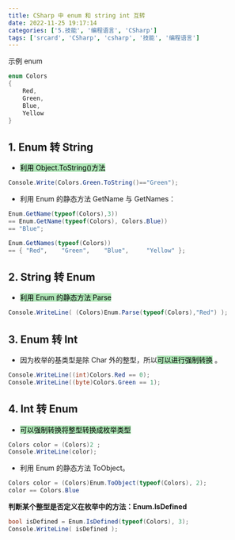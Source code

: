```yaml
---
title: CSharp 中 enum 和 string int 互转
date: 2022-11-25 19:17:14
categories: ['5.技能', '编程语言', 'CSharp']
tags: ['srcard', 'CSharp', 'csharp', '技能', '编程语言']
---
```


示例 enum
```cs
enum Colors  
{
    Red,
    Green,
    Blue,
    Yellow
}
```
  
  
## 1. Enum 转 String

  
- <mark style="background: #83d98fA6;">利用 Object.ToString()方法</mark> 
  
```cs
Console.Write(Colors.Green.ToString()=="Green");
```
<!--SR:!2026-10-15,868,250-->

- 利用 Enum 的静态方法 GetName 与 GetNames：

```C#
Enum.GetName(typeof(Colors),3))
== Enum.GetName(typeof(Colors), Colors.Blue))
== "Blue";

Enum.GetNames(typeof(Colors))
== { "Red",    "Green",    "Blue",     "Yellow" };
```
  
  
## 2. String 转 Enum

  
- <mark style="background: #83d98fA6;">利用 Enum 的静态方法 Parse</mark> 
  
```cs
Console.WriteLine( (Colors)Enum.Parse(typeof(Colors),"Red") );
```
<!--SR:!2024-12-15,458,250-->
  
  
## 3. Enum 转 Int

  
- 因为枚举的基类型是除 Char 外的整型，所以<mark style="background: #83d98fA6;">可以进行强制转换</mark> 。
   
```cs
Console.WriteLine((int)Colors.Red == 0);
Console.WriteLine((byte)Colors.Green == 1);
```
<!--SR:!2024-12-27,466,250-->
  
  
## 4. Int 转 Enum

  
- <mark style="background: #83d98fA6;">可以强制转换将整型转换成枚举类型</mark> 
    
```cs
Colors color = (Colors)2 ;
Console.WriteLine(color);
```
<!--SR:!2024-09-28,408,250-->

- 利用 Enum 的静态方法 ToObject。

```C#
Colors color = (Colors)Enum.ToObject(typeof(Colors), 2);
color == Colors.Blue
```

**判断某个整型是否定义在枚举中的方法：Enum.IsDefined**
  
```cs
bool isDefined = Enum.IsDefined(typeof(Colors), 3);
Console.WriteLine( isDefined );
```
<!--SR:!2025-01-31,492,250-->
